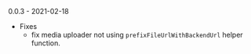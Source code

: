 0.0.3 - 2021-02-18
- Fixes
  - fix media uploader not using `prefixFileUrlWithBackendUrl` helper function.